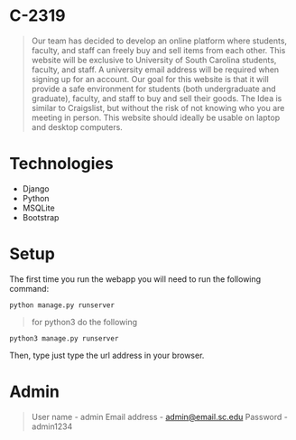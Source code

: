 # C-2319

>Our team has decided to develop an online platform where students, faculty, and staff can freely buy and sell items from each other. This website will be exclusive to University of South Carolina students, faculty, and staff. A university email address will be required when signing up for an account. Our goal for this website is that it will provide a safe environment for students (both undergraduate and graduate), faculty, and staff to buy and sell their goods. The Idea is similar to Craigslist, but without the risk of not knowing who you are meeting in person. This website should ideally be usable on laptop and desktop computers.

# Technologies
* Django
* Python
* MSQLite
* Bootstrap

# Setup

The first time you run the webapp you will need to run the following command:
```
python manage.py runserver
```
>for python3 do the following
```
python3 manage.py runserver
```
Then, type just type the url address in your browser.

# Admin
>User name - admin
>Email address - admin@email.sc.edu
>Password - admin1234
